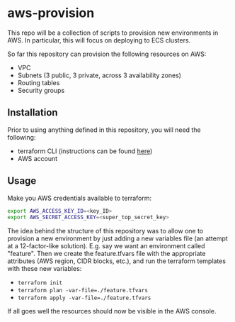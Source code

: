 # aws-provision

This repo will be a collection of scripts to provision new environments in AWS. In particular, this will focus on deploying to ECS clusters.

So far this repository can provision the following resources on AWS:
* VPC
* Subnets (3 public, 3 private, across 3 availability zones)
* Routing tables
* Security groups 

## Installation

Prior to using anything defined in this repository, you will need the following:
* terraform CLI (instructions can be found [here](https://learn.hashicorp.com/terraform/getting-started/install))
* AWS account

## Usage
Make you AWS credentials available to terraform:
```bash
export AWS_ACCESS_KEY_ID=<key_ID>
export AWS_SECRET_ACCESS_KEY=<super_top_secret_key>
```

The idea behind the structure of this repository was to allow one to provision a new environment by just adding a new 
variables file (an attempt at a 12-factor-like solution). E.g. say we want an environment called "feature". Then we 
create the feature.tfvars file with the appropriate attributes (AWS region, CIDR blocks, etc.), and run the terraform templates
with these new variables: 

* `terraform init`
* `terraform plan -var-file=./feature.tfvars`
* `terraform apply -var-file=./feature.tfvars`

If all goes well the resources should now be visible in the AWS console.
